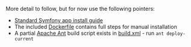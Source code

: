 More detail to follow, but for now use the following pointers:

 - [Standard Symfony app install guide](http://symfony.com/doc/current/deployment.html)
 - The included [Dockerfile](https://github.com/parsingphase/takeAticket/blob/master/Dockerfile) contains full steps for manual installation
 - A partial [Apache Ant](http://ant.apache.org) build script exists in [build.xml](https://github.com/parsingphase/takeAticket/blob/master/build.xml) - run `ant deploy-current`